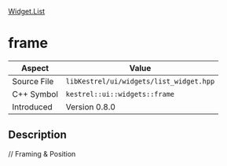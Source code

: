 [Widget.List](index.md)
# frame
| Aspect | Value |
| --- | --- |
| Source File | `libKestrel/ui/widgets/list_widget.hpp` |
| C++ Symbol | `kestrel::ui::widgets::frame` |
| Introduced | Version 0.8.0 |
## Description
// Framing & Position
